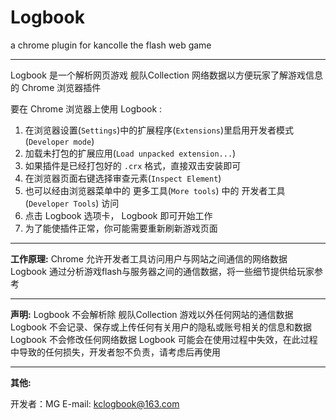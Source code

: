 # Logbook
a chrome plugin for kancolle the flash web game

---

Logbook 是一个解析网页游戏 舰队Collection 网络数据以方便玩家了解游戏信息的 Chrome 浏览器插件

要在 Chrome 浏览器上使用 Logbook :
1. 在浏览器设置(`Settings`)中的扩展程序(`Extensions`)里启用开发者模式(`Developer mode`)
2. 加载未打包的扩展应用(`Load unpacked extension...`)
3. 如果插件是已经打包好的 `.crx` 格式，直接双击安装即可
4. 在浏览器页面右键选择审查元素(`Inspect Element`)
5. 也可以经由浏览器菜单中的 更多工具(`More tools`) 中的 开发者工具(`Developer Tools`) 访问
6. 点击 Logbook 选项卡， Logbook 即可开始工作
7. 为了能使插件正常，你可能需要重新刷新游戏页面

---

**工作原理:**
Chrome 允许开发者工具访问用户与网站之间通信的网络数据
Logbook 通过分析游戏flash与服务器之间的通信数据，将一些细节提供给玩家参考

---

**声明:**
Logbook 不会解析除 舰队Collection 游戏以外任何网站的通信数据
Logbook 不会记录、保存或上传任何有关用户的隐私或账号相关的信息和数据
Logbook 不会修改任何网络数据
Logbook 可能会在使用过程中失效，在此过程中导致的任何损失，开发者恕不负责，请考虑后再使用

---

**其他:**

开发者：MG
E-mail: kclogbook@163.com
